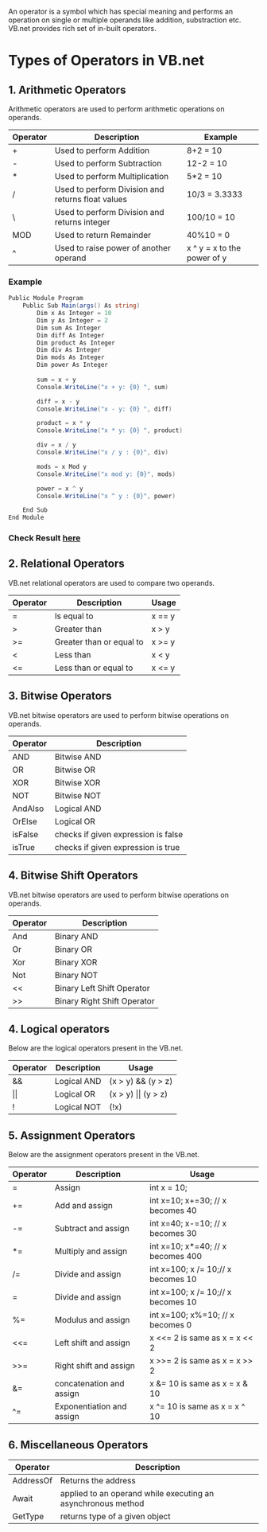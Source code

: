 
An operator is a symbol which has special meaning and performs an operation on single or multiple operands like addition, substraction etc. VB.net provides rich set of in-built operators.

# Types of Operators in VB.net

## 1. Arithmetic Operators

Arithmetic operators are used to perform arithmetic operations on operands.

|Operator|	Description	| Example|
|----|----|----|
| +	| Used to perform Addition |	8+2 = 10|
| - | Used to perform Subtraction |	12-2 = 10|
| * | Used to perform Multiplication |	5*2 = 10|
| / | Used to perform Division and returns float values	| 10/3 = 3.3333|
| \ | Used to perform Division and returns integer	| 100/10 = 10|
| MOD | Used to return Remainder	| 40%10 = 0|
| ^ | Used to raise power of another operand| x ^ y = x to the power of y|

### Example

```c#
Public Module Program
	Public Sub Main(args() As string)
        Dim x As Integer = 10
        Dim y As Integer = 2
        Dim sum As Integer 
        Dim diff As Integer 
        Dim product As Integer 
        Dim div As Integer 
        Dim mods As Integer 
        Dim power As Integer 
        
        sum = x + y
        Console.WriteLine("x + y: {0} ", sum)

        diff = x - y
        Console.WriteLine("x - y: {0} ", diff)

        product = x * y
        Console.WriteLine("x * y: {0} ", product)

        div = x / y
        Console.WriteLine("x / y : {0}", div)

        mods = x Mod y
        Console.WriteLine("x mod y: {0}", mods)

        power = x ^ y
        Console.WriteLine("x ^ y : {0}", power)

    End Sub
End Module
```
### Check Result [here](https://onecompiler.com/vb/3vtqxspy9)

## 2. Relational Operators

VB.net relational operators are used to compare two operands. 

| Operator | Description| Usage|
|----|----|----|
| = | Is equal to | x == y|
| > | Greater than | x > y |
| >= | Greater than or equal to |	x >= y|
| < | Less than| x < y |
| <= | Less than or equal to| x <= y|

## 3. Bitwise Operators

VB.net bitwise operators are used to perform bitwise operations on operands.

|Operator|	Description| 
|----|----|
| AND |	Bitwise AND | 
| OR |	Bitwise OR | 
| XOR |	Bitwise XOR | 
| NOT |	Bitwise NOT	| 
| AndAlso | Logical AND|
| OrElse| Logical OR|
| isFalse| checks if given expression is false|
| isTrue| checks if given expression is true|

## 4. Bitwise Shift Operators

VB.net bitwise operators are used to perform bitwise operations on operands.

|Operator|	Description| 
|----|----|
| And |	Binary AND | 
| Or |	Binary OR | 
| Xor |	Binary XOR | 
| Not |	Binary NOT	| 
| << | Binary Left Shift Operator|
| >> | Binary Right Shift Operator|

## 4. Logical operators

Below are the logical operators present in the VB.net.

|Operator|	Description| Usage|
|----|----|----|
| && |	Logical AND | (x > y) && (y > z)|
| \|\| |	Logical OR | (x > y) \|\| (y > z)|
| ! |	Logical NOT	| (!x)|

## 5. Assignment Operators

Below are the assignment operators present in the VB.net.

|Operator|	Description| Usage|
|----|----|----|
| =	| Assign| int x = 10;|
| += |	Add and assign|	int x=10; x+=30; // x becomes 40|
| -= |	Subtract and assign| int x=40; x-=10; // x becomes 30|
| *= |	Multiply and assign| int x=10; x*=40; // x becomes 400|
| /= |	Divide and assign|	int x=100; x /= 10;// x becomes 10|
| \= |	Divide and assign|	int x=100; x /= 10;// x becomes 10|
| %= |	Modulus and assign|	int x=100; x%=10; // x becomes 0|
| <<= | Left shift and assign|	x <<= 2 is same as x = x << 2|
| >>= | Right shift and assign|	x >>= 2 is same as x = x >> 2|
| &= | concatenation and assign| x &= 10 is same as x = x & 10|
| ^= | Exponentiation and assign| x ^= 10 is same as x = x ^ 10|

## 6. Miscellaneous Operators

| Operator | Description|
|----|----|
|AddressOf | Returns the address|
| Await | applied to an operand while executing an asynchronous method |
| GetType | returns type of a given object|


